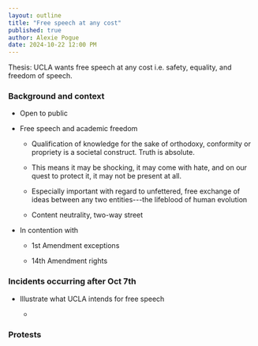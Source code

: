 ```yaml
---
layout: outline
title: "Free speech at any cost"
published: true
author: Alexie Pogue
date: 2024-10-22 12:00 PM
---
```


Thesis: UCLA wants free speech at any cost i.e. safety, equality, and freedom of speech. 


### Background and context 

- Open to public 

- Free speech and academic freedom 
	
	- Qualification of knowledge for the sake of orthodoxy, conformity or propriety is a societal construct. Truth is absolute.

	- This means it may be shocking, it may come with hate, and on our quest to protect it, it may not be present at all.

	- Especially important with regard to unfettered, free exchange of ideas between any two entities---the lifeblood of human evolution

	- Content neutrality, two-way street 

- In contention with 

	- 1st Amendment exceptions 

	- 14th Amendment rights 

### Incidents occurring after Oct 7th

- Illustrate what UCLA intends for free speech

	- 



### Protests 



